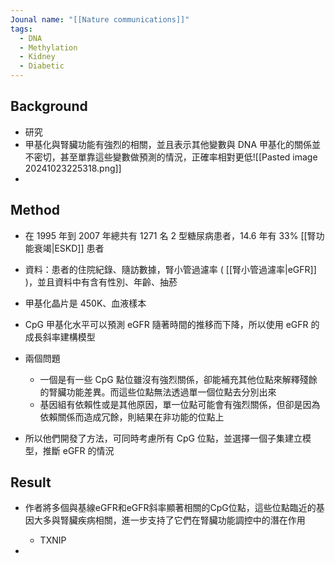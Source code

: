 ```yaml
---
Jounal name: "[[Nature communications]]"
tags:
  - DNA
  - Methylation
  - Kidney
  - Diabetic
---
```

## Background
- 研究
- 甲基化與腎臟功能有強烈的相關，並且表示其他變數與 DNA 甲基化的關係並不密切，甚至單靠這些變數做預測的情況，正確率相對更低![[Pasted image 20241023225318.png]]
- 
## Method
- 在 1995 年到 2007 年總共有 1271 名 2 型糖尿病患者，14.6 年有 33% [[腎功能衰竭|ESKD]] 患者
- 資料：患者的住院紀錄、隨訪數據，腎小管過濾率 ( [[腎小管過濾率|eGFR]] )，並且資料中有含有性別、年齡、抽菸
- 甲基化晶片是 450K、血液樣本
- CpG 甲基化水平可以預測 eGFR 隨著時間的推移而下降，所以使用 eGFR 的成長斜率建構模型




- 兩個問題
	- 一個是有一些 CpG 點位雖沒有強烈關係，卻能補充其他位點來解釋殘餘的腎臟功能差異。而這些位點無法透過單一個位點去分別出來
	- 基因組有依賴性或是其他原因，單一位點可能會有強烈關係，但卻是因為依賴關係而造成冗餘，則結果在非功能的位點上
- 所以他們開發了方法，可同時考慮所有 CpG 位點，並選擇一個子集建立模型，推斷 eGFR 的情況

## Result
- 作者將多個與基線eGFR和eGFR斜率顯著相關的CpG位點，這些位點臨近的基因大多與腎臟疾病相關，進一步支持了它們在腎臟功能調控中的潛在作用
	- TXNIP

- 